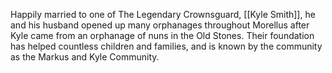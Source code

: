 Happily married to one of The Legendary Crownsguard, [[Kyle Smith]], he and his husband opened up many orphanages throughout Morellus after Kyle came from an orphanage of nuns in the Old Stones. Their foundation has helped countless children and families, and is known by the community as the Markus and Kyle Community.